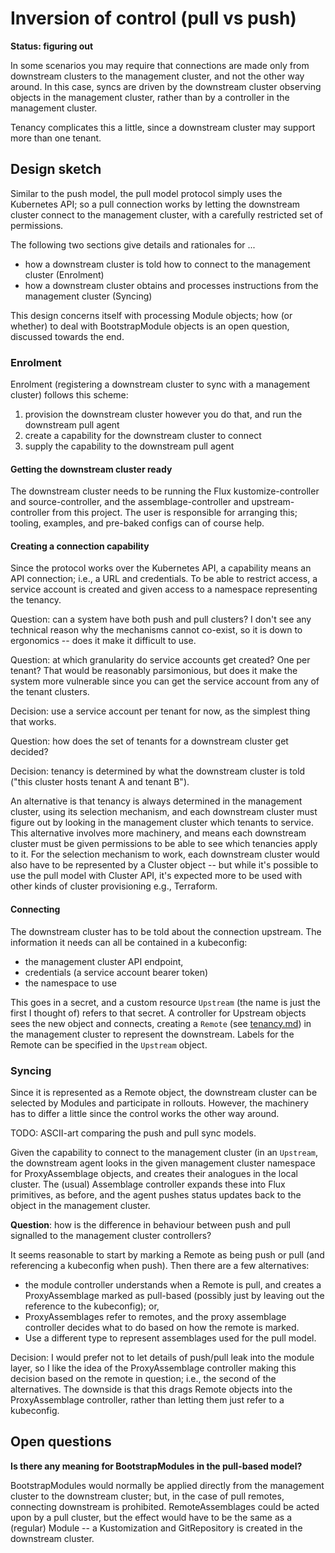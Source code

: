 <!-- -*- fill-column: 100 -*- -->
# Inversion of control (pull vs push)

**Status: figuring out**

In some scenarios you may require that connections are made only from downstream clusters to the
management cluster, and not the other way around. In this case, syncs are driven by the downstream
cluster observing objects in the management cluster, rather than by a controller in the management
cluster.

Tenancy complicates this a little, since a downstream cluster may support more than one tenant.

## Design sketch

Similar to the push model, the pull model protocol simply uses the Kubernetes API; so a pull
connection works by letting the downstream cluster connect to the management cluster, with a
carefully restricted set of permissions.

The following two sections give details and rationales for ...

 - how a downstream cluster is told how to connect to the management cluster (Enrolment)
 - how a downstream cluster obtains and processes instructions from the management cluster (Syncing)

This design concerns itself with processing Module objects; how (or whether) to deal with
BootstrapModule objects is an open question, discussed towards the end.

### Enrolment

Enrolment (registering a downstream cluster to sync with a management cluster) follows this scheme:

 1. provision the downstream cluster however you do that, and run the downstream pull agent
 2. create a capability for the downstream cluster to connect
 3. supply the capability to the downstream pull agent

#### Getting the downstream cluster ready

The downstream cluster needs to be running the Flux kustomize-controller and source-controller, and
the assemblage-controller and upstream-controller from this project. The user is responsible for
arranging this; tooling, examples, and pre-baked configs can of course help.

#### Creating a connection capability

Since the protocol works over the Kubernetes API, a capability means an API connection; i.e., a URL
and credentials. To be able to restrict access, a service account is created and given access to a
namespace representing the tenancy.

Question: can a system have both push and pull clusters? I don't see any technical reason why the
mechanisms cannot co-exist, so it is down to ergonomics -- does it make it difficult to use.

Question: at which granularity do service accounts get created? One per tenant? That would be
reasonably parsimonious, but does it make the system more vulnerable since you can get the service
account from any of the tenant clusters.

Decision: use a service account per tenant for now, as the simplest thing that works.

Question: how does the set of tenants for a downstream cluster get decided?

Decision: tenancy is determined by what the downstream cluster is told ("this cluster hosts tenant A
and tenant B").

An alternative is that tenancy is always determined in the management cluster, using its selection
mechanism, and each downstream cluster must figure out by looking in the management cluster which
tenants to service. This alternative involves more machinery, and means each downstream cluster must
be given permissions to be able to see which tenancies apply to it. For the selection mechanism to
work, each downstream cluster would also have to be represented by a Cluster object -- but while
it's possible to use the pull model with Cluster API, it's expected more to be used with other kinds
of cluster provisioning e.g., Terraform.

#### Connecting

The downstream cluster has to be told about the connection upstream. The information it needs can
all be contained in a kubeconfig:

 - the management cluster API endpoint,
 - credentials (a service account bearer token)
 - the namespace to use

This goes in a secret, and a custom resource `Upstream` (the name is just the first I thought of)
refers to that secret. A controller for Upstream objects sees the new object and connects, creating
a `Remote` (see [tenancy.md]()) in the management cluster to represent the downstream. Labels for the
Remote can be specified in the `Upstream` object.

### Syncing

Since it is represented as a Remote object, the downstream cluster can be selected by Modules and
participate in rollouts. However, the machinery has to differ a little since the control works the
other way around.

TODO: ASCII-art comparing the push and pull sync models.

Given the capability to connect to the management cluster (in an `Upstream`, the downstream agent
looks in the given management cluster namespace for ProxyAssemblage objects, and creates their
analogues in the local cluster. The (usual) Assemblage controller expands these into Flux
primitives, as before, and the agent pushes status updates back to the object in the management
cluster.

**Question**: how is the difference in behaviour between push and pull signalled to the management
cluster controllers?

It seems reasonable to start by marking a Remote as being push or pull (and referencing a kubeconfig
when push). Then there are a few alternatives:

 - the module controller understands when a Remote is pull, and creates a ProxyAssemblage marked as
   pull-based (possibly just by leaving out the reference to the kubeconfig); or,
 - ProxyAssemblages refer to remotes, and the proxy assemblage controller decides what to do based
   on how the remote is marked.
 - Use a different type to represent assemblages used for the pull model.

Decision: I would prefer not to let details of push/pull leak into the module layer, so I like the
idea of the ProxyAssemblage controller making this decision based on the remote in question; i.e.,
the second of the alternatives. The downside is that this drags Remote objects into the
ProxyAssemblage controller, rather than letting them just refer to a kubeconfig.

## Open questions

**Is there any meaning for BootstrapModules in the pull-based model?**

BootstrapModules would normally be applied directly from the management cluster to the downstream
cluster; but, in the case of pull remotes, connecting downstream is prohibited. RemoteAssemblages
could be acted upon by a pull cluster, but the effect would have to be the same as a (regular)
Module -- a Kustomization and GitRepository is created in the downstream cluster.
